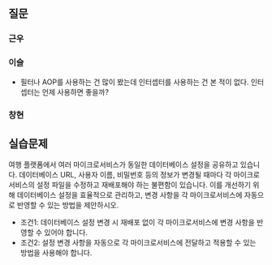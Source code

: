 ## 질문
### 근우

### 이슬
- 필터나 AOP를 사용하는 건 많이 봤는데 인터셉터를 사용하는 건 본 적이 없다. 인터셉터는 언제 사용하면 좋을까?

### 창현

## 실습문제
여행 플랫폼에서 여러 마이크로서비스가 동일한 데이터베이스 설정을 공유하고 있습니다. 데이터베이스 URL, 사용자 이름, 비밀번호 등의 정보가 변경될 때마다 각 마이크로서비스의 설정 파일을 수정하고 재배포해야 하는 불편함이 있습니다. 이를 개선하기 위해 데이터베이스 설정을 효율적으로 관리하고, 변경 사항을 각 마이크로서비스에 자동으로 반영할 수 있는 방법을 제안하시오.

- 조건1: 데이터베이스 설정 변경 시 재배포 없이 각 마이크로서비스에 변경 사항을 반영할 수 있어야 합니다.
- 조건2: 설정 변경 사항을 자동으로 각 마이크로서비스에 전달하고 적용할 수 있는 방법을 사용해야 합니다.
